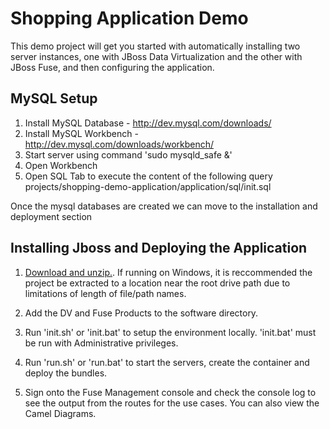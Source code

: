 Shopping Application Demo
======================================
This demo project will get you started with automatically installing two server instances, one with JBoss Data Virtualization and the other with JBoss Fuse, and then configuring the application.


MySQL Setup
------------

1) Install MySQL Database - http://dev.mysql.com/downloads/
2) Install MySQL Workbench - http://dev.mysql.com/downloads/workbench/
3) Start server using command 'sudo mysqld_safe &'
4) Open Workbench
5) Open SQL Tab to execute the content of the following query
   projects/shopping-demo-application/application/sql/init.sql

Once the mysql databases are created we can move to the installation and deployment section
  
Installing Jboss and Deploying the Application  
----------------------------------------------    

1. [Download and unzip.](https://github.com/jbossdemocentral/fuse-dv-shopping-integration-demo/archive/master.zip).  If running on Windows, it is reccommended the project be extracted to a location near the root drive path due to limitations of length of file/path names.  
  
2. Add the DV and Fuse Products to the software directory.  
  
3. Run 'init.sh' or 'init.bat' to setup the environment locally. 'init.bat' must be run with Administrative privileges.  
  
4. Run 'run.sh' or 'run.bat' to start the servers, create the container and deploy the bundles.  
  
5. Sign onto the Fuse Management console and check the console log to see the output from the routes for the use cases.  You can also view the Camel Diagrams.  